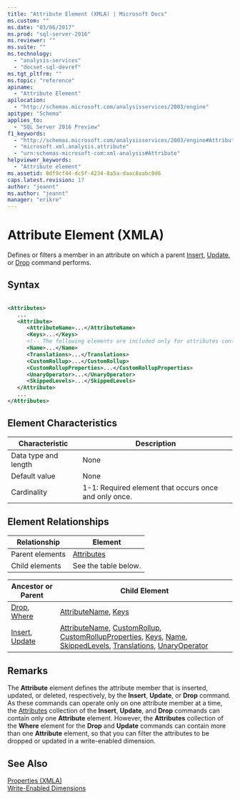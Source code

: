 ```yaml
---
title: "Attribute Element (XMLA) | Microsoft Docs"
ms.custom: ""
ms.date: "03/06/2017"
ms.prod: "sql-server-2016"
ms.reviewer: ""
ms.suite: ""
ms.technology: 
  - "analysis-services"
  - "docset-sql-devref"
ms.tgt_pltfrm: ""
ms.topic: "reference"
apiname: 
  - "Attribute Element"
apilocation: 
  - "http://schemas.microsoft.com/analysisservices/2003/engine"
apitype: "Schema"
applies_to: 
  - "SQL Server 2016 Preview"
f1_keywords: 
  - "http://schemas.microsoft.com/analysisservices/2003/engine#Attribute"
  - "microsoft.xml.analysis.attribute"
  - "urn:schemas-microsoft-com:xml-analysis#Attribute"
helpviewer_keywords: 
  - "Attribute element"
ms.assetid: 0df9cf44-dc5f-4234-8a5a-daac8aabc0d6
caps.latest.revision: 17
author: "jeannt"
ms.author: "jeannt"
manager: "erikre"
---
```

# Attribute Element (XMLA)
  Defines or filters a member in an attribute on which a parent [Insert](../../../analysis-services/xmla/xml-elements-commands/insert-element-xmla.md), [Update](../../../analysis-services/xmla/xml-elements-commands/update-element-xmla.md), or [Drop](../../../analysis-services/xmla/xml-elements-commands/drop-element-xmla.md) command performs.  
  
## Syntax  
  
```xml  
  
<Attributes>  
   ...  
   <Attribute>  
      <AttributeName>...</AttributeName>  
      <Keys>...</Keys>  
      <!-- The following elements are included only for attributes contained in the Attributes element of a parent Insert or Update command -->  
      <Name>...</Name>  
      <Translations>...</Translations>  
      <CustomRollup>...</CustomRollup>  
      <CustomRollupProperties>...</CustomRollupProperties>  
      <UnaryOperator>...</UnaryOperator>  
      <SkippedLevels>...</SkippedLevels>  
   </Attribute>  
   ...  
</Attributes>  
```  
  
## Element Characteristics  
  
|Characteristic|Description|  
|--------------------|-----------------|  
|Data type and length|None|  
|Default value|None|  
|Cardinality|1-1: Required element that occurs once and only once.|  
  
## Element Relationships  
  
|Relationship|Element|  
|------------------|-------------|  
|Parent elements|[Attributes](../../../analysis-services/xmla/xml-elements-properties/attributes-element-xmla.md)|  
|Child elements|See the table below.|  
  
|Ancestor or Parent|Child Element|  
|------------------------|-------------------|  
|[Drop](../../../analysis-services/xmla/xml-elements-commands/drop-element-xmla.md), [Where](../../../analysis-services/xmla/xml-elements-properties/where-element-xmla.md)|[AttributeName](../../../analysis-services/xmla/xml-elements-properties/attributename-element-xmla.md), [Keys](../../../analysis-services/xmla/xml-elements-properties/keys-element-xmla.md)|  
|[Insert](../../../analysis-services/xmla/xml-elements-commands/insert-element-xmla.md), [Update](../../../analysis-services/xmla/xml-elements-commands/update-element-xmla.md)|[AttributeName](../../../analysis-services/xmla/xml-elements-properties/attributename-element-xmla.md), [CustomRollup](../../../analysis-services/xmla/xml-elements-properties/customrollup-element-xmla.md), [CustomRollupProperties](../../../analysis-services/xmla/xml-elements-properties/customrollupproperties-element-xmla.md), [Keys](../../../analysis-services/xmla/xml-elements-properties/keys-element-xmla.md), [Name](../../../analysis-services/xmla/xml-elements-properties/name-element-xmla.md), [SkippedLevels](../../../analysis-services/xmla/xml-elements-properties/skippedlevels-element-xmla.md), [Translations](../../../analysis-services/xmla/xml-elements-properties/translations-element-xmla.md), [UnaryOperator](../../../analysis-services/xmla/xml-elements-properties/unaryoperator-element-xmla.md)|  
  
## Remarks  
 The **Attribute** element defines the attribute member that is inserted, updated, or deleted, respectively, by the **Insert**, **Update**, or **Drop** command. As these commands can operate only on one attribute member at a time, the [Attributes](../../../analysis-services/xmla/xml-elements-properties/attributes-element-xmla.md) collection of the **Insert**, **Update**, and **Drop** commands can contain only one **Attribute** element. However, the **Attributes** collection of the **Where** element for the **Drop** and **Update** commands can contain more than one **Attribute** element, so that you can filter the attributes to be dropped or updated in a write-enabled dimension.  
  
## See Also  
 [Properties &#40;XMLA&#41;](../../../analysis-services/xmla/xml-elements-properties/xml-elements-properties.md)   
 [Write-Enabled Dimensions](../../../analysis-services/multidimensional-models-olap-logical-dimension-objects/write-enabled-dimensions.md)  
  
  
